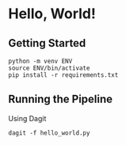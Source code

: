 # Hello, World!

## Getting Started

```
python -m venv ENV
source ENV/bin/activate
pip install -r requirements.txt
```

## Running the Pipeline

Using Dagit

```
dagit -f hello_world.py
```
